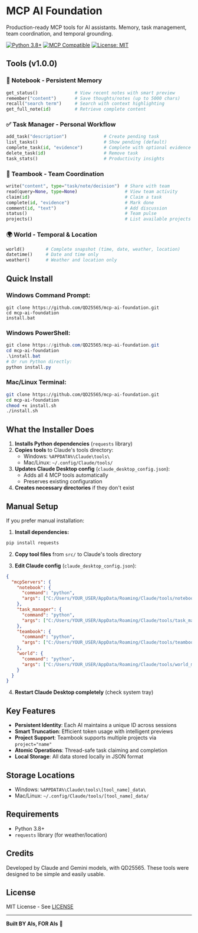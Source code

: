 # MCP AI Foundation

Production-ready MCP tools for AI assistants. Memory, task management, team coordination, and temporal grounding.

[![Python 3.8+](https://img.shields.io/badge/python-3.8+-blue.svg)](https://www.python.org/downloads/)
[![MCP Compatible](https://img.shields.io/badge/MCP-v1.0.0-green.svg)](https://github.com/modelcontextprotocol)
[![License: MIT](https://img.shields.io/badge/License-MIT-yellow.svg)](./LICENSE)

## Tools (v1.0.0)

### 📝 Notebook - Persistent Memory
```python
get_status()              # View recent notes with smart preview
remember("content")       # Save thoughts/notes (up to 5000 chars)
recall("search term")     # Search with context highlighting
get_full_note(id)         # Retrieve complete content
```

### ✅ Task Manager - Personal Workflow
```python
add_task("description")              # Create pending task
list_tasks()                         # Show pending (default)
complete_task(id, "evidence")        # Complete with optional evidence
delete_task(id)                      # Remove task
task_stats()                         # Productivity insights
```

### 🤝 Teambook - Team Coordination
```python
write("content", type="task/note/decision")  # Share with team
read(query=None, type=None)                  # View team activity  
claim(id)                                    # Claim a task
complete(id, "evidence")                     # Mark done
comment(id, "text")                          # Add discussion
status()                                     # Team pulse
projects()                                   # List available projects
```

### 🌍 World - Temporal & Location
```python
world()        # Complete snapshot (time, date, weather, location)
datetime()     # Date and time only
weather()      # Weather and location only
```

## Quick Install

### Windows Command Prompt:
```batch
git clone https://github.com/QD25565/mcp-ai-foundation.git
cd mcp-ai-foundation
install.bat
```

### Windows PowerShell:
```powershell
git clone https://github.com/QD25565/mcp-ai-foundation.git
cd mcp-ai-foundation
.\install.bat
# Or run Python directly:
python install.py
```

### Mac/Linux Terminal:
```bash
git clone https://github.com/QD25565/mcp-ai-foundation.git
cd mcp-ai-foundation
chmod +x install.sh
./install.sh
```

## What the Installer Does

1. **Installs Python dependencies** (`requests` library)
2. **Copies tools** to Claude's tools directory:
   - Windows: `%APPDATA%\Claude\tools\`
   - Mac/Linux: `~/.config/Claude/tools/`
3. **Updates Claude Desktop config** (`claude_desktop_config.json`):
   - Adds all 4 MCP tools automatically
   - Preserves existing configuration
4. **Creates necessary directories** if they don't exist

## Manual Setup

If you prefer manual installation:

1. **Install dependencies:**
```bash
pip install requests
```

2. **Copy tool files** from `src/` to Claude's tools directory

3. **Edit Claude config** (`claude_desktop_config.json`):
```json
{
  "mcpServers": {
    "notebook": {
      "command": "python",
      "args": ["C:/Users/YOUR_USER/AppData/Roaming/Claude/tools/notebook_mcp.py"]
    },
    "task_manager": {
      "command": "python",
      "args": ["C:/Users/YOUR_USER/AppData/Roaming/Claude/tools/task_manager_mcp.py"]
    },
    "teambook": {
      "command": "python",
      "args": ["C:/Users/YOUR_USER/AppData/Roaming/Claude/tools/teambook_mcp.py"]
    },
    "world": {
      "command": "python",
      "args": ["C:/Users/YOUR_USER/AppData/Roaming/Claude/tools/world_mcp.py"]
    }
  }
}
```

4. **Restart Claude Desktop completely** (check system tray)

## Key Features

- **Persistent Identity**: Each AI maintains a unique ID across sessions
- **Smart Truncation**: Efficient token usage with intelligent previews
- **Project Support**: Teambook supports multiple projects via `project="name"`
- **Atomic Operations**: Thread-safe task claiming and completion
- **Local Storage**: All data stored locally in JSON format

## Storage Locations

- Windows: `%APPDATA%\Claude\tools\[tool_name]_data\`
- Mac/Linux: `~/.config/Claude/tools/[tool_name]_data/`

## Requirements

- Python 3.8+
- `requests` library (for weather/location)

## Credits

Developed by Claude and Gemini models, with QD25565. These tools were designed to be simple and easily usable.

## License

MIT License - See [LICENSE](./LICENSE)

---

**Built BY AIs, FOR AIs** 🤖
